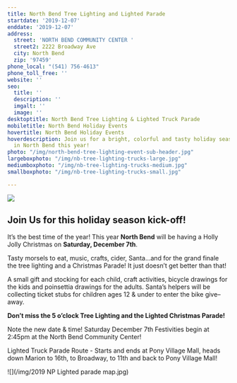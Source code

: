 ```yaml
---
title: North Bend Tree Lighting and Lighted Parade
startdate: '2019-12-07'
enddate: '2019-12-07'
address:
  street: 'NORTH BEND COMMUNITY CENTER '
  street2: 2222 Broadway Ave
  city: North Bend
  zip: '97459'
phone_local: "(541) 756-4613"
phone_toll_free: ''
website: ''
seo:
  title: ''
  description: ''
  imgalt: ''
  image: ''
desktoptitle: North Bend Tree Lighting & Lighted Truck Parade
mobiletitle: North Bend Holiday Events
hovertitle: North Bend Holiday Events
hoverdescription: Join us for a bright, colorful and tasty holiday season kick-off
  in North Bend this year!
photo: "/img/north-bend-tree-lighting-event-sub-header.jpg"
largeboxphoto: "/img/nb-tree-lighting-trucks-large.jpg"
mediumboxphoto: "/img/nb-tree-lighting-trucks-medium.jpg"
smallboxphoto: "/img/nb-tree-lighting-trucks-small.jpg"

---
```

![](/img/nb-tree-lighting-trucks-695x322-1.jpg)

## Join Us for this holiday season kick-off!

It’s the best time of the year!  This year **North Bend** will be having a Holly Jolly Christmas on **Saturday, December 7th**.

Tasty morsels to eat, music, crafts, cider, Santa…and for the grand finale the tree lighting and a Christmas Parade!  It just doesn’t get better than that!

A small gift and stocking for each child, craft activities, bicycle drawings for the kids and poinsettia drawings for the adults.  Santa’s helpers will be collecting ticket stubs for children ages 12 & under to enter the bike give–away.

**Don’t miss the 5 o’clock Tree Lighting and the Lighted Christmas Parade!**

Note the new date & time! Saturday December 7th Festivities begin at 2:45pm at the North Bend Community Center!

Lighted Truck Parade Route - Starts and ends at Pony Village Mall, heads down Marion to 16th, to Broadway, to 11th and back to Pony Village Mall!

![](/img/2019 NP Lighted parade map.jpg)